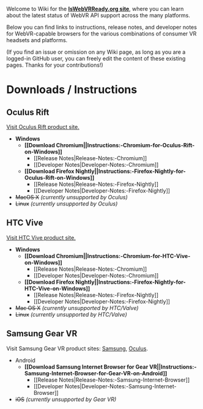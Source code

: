 Welcome to Wiki for the **[IsWebVRReady.org site](https://iswebvrready.org/)**, where you can learn about the latest status of WebVR API support across the many platforms.

Below you can find links to instructions, release notes, and developer notes for WebVR-capable browsers for the various combinations of consumer VR headsets and platforms.

(If you find an issue or omission on any Wiki page, as long as you are a logged-in GitHub user, you can freely edit the content of these existing pages. Thanks for your contributions!)

# Downloads / Instructions

## **Oculus Rift**
[Visit Oculus Rift product site.](https://www.oculus.com/)
  * **Windows**
    * **[[Download Chromium||Instructions:-Chromium-for-Oculus-Rift-on-Windows]]**
      * [[Release Notes|Release-Notes:-Chromium]]
      * [[Developer Notes|Developer-Notes:-Chromium]]
    * **[[Download Firefox Nightly||Instructions:-Firefox-Nightly-for-Oculus-Rift-on-Windows]]**
      * [[Release Notes|Release-Notes:-Firefox-Nightly]]
      * [[Developer Notes|Developer-Notes:-Firefox-Nightly]]
  * <s>MacOS X</s> _(currently unsupported by Oculus)_
  * <s>Linux</s> _(currently unsupported by Oculus)_

## **HTC Vive**
[Visit HTC Vive product site.](https://www.vive.com/)
  * **Windows**
    * **[[Download Chromium||Instructions:-Chromium-for-HTC-Vive-on-Windows]]**
      * [[Release Notes|Release-Notes:-Chromium]]
      * [[Developer Notes|Developer-Notes:-Chromium]]
    * **[[Download Firefox Nightly||Instructions:-Firefox-Nightly-for-HTC-Vive-on-Windows]]**
      * [[Release Notes|Release-Notes:-Firefox-Nightly]]
      * [[Developer Notes|Developer-Notes:-Firefox-Nightly]]
  * <s>Mac OS X</s> _(currently unsupported by HTC/Valve)_
  * <s>Linux</s> _(currently unsupported by HTC/Valve)_

## **Samsung Gear VR**
Visit Samsung Gear VR product sites: [Samsung](http://www.samsung.com/us/explore/gear-vr/), [Oculus](https://www3.oculus.com/gear-vr/).
  * Android
    * **[[Download Samsung Internet Browser for Gear VR||Instructions:-Samsung-Internet-Browser-for-Gear-VR-on-Android]]**
      * [[Release Notes|Release-Notes:-Samsung-Internet-Browser]]
      * [[Developer Notes|Developer-Notes:-Samsung-Internet-Browser]]
  * <s>iOS</s> _(currently unsupported by Gear VR)_
